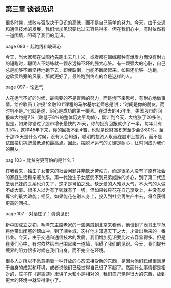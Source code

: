 ## 第三章 谈谈见识

很多时候，成败与否取决于见识的高低，而不是自己简单的努力。今天，由于交通和通信技术的发展，我们增加见识要比过去容易得多。但在我们心中，有时依然有一道围墙，阻碍了我们的见识。

page 093 - 起跑线和玻璃心

今天，当大家都在试图抢先跑出去几十米，或者都在训练那种有爆发力而没有耐力的短跑时，聪明人不妨练就一颗永远摔不坏的强大心脏。有一颗强大的心脏，自己总是能够不断坚持地跑下去，即使跌倒，也能不断爬起来。如果还能够一边跑，一边欣赏路旁的风景，那就更好了。最终跑到终点的会是这样的人。

page 097 - 论运气

人在运气不好的时候，最需要的不是盲目的努力，而是慢下来思考，有耐心地做事情。给谷歌员工讲授“金融101”课程的马尔基尔老师总是讲：“时间是你的朋友，而时机不是。”也就是说，耐心是成功的第一要素。在过去的45年里，美国股市的回报率大约是7%（略低于8%的整体历史平均值），累计到今天，大约涨了20多倍。但是，如果你错过了股市增长最快的25天，你的投资回报就少了一半，每年只有3.5%，这样45年下来，你的回报不到4倍，也就是说财富积累至少会少80%。至于那25天是什么时候，没有人会知道，聪明的投资人永远在股市上投资，而不是试图投机挑选最低点和最高点。因此，摆脱坏运气的关键是耐心，让时间成为我们的朋友。

pag 103 - 比贫穷更可怕的是什么？

在我看来，独生子女带来的社会问题并非缺乏劳动力，而是很多人没有了原有社会的家庭生活和亲戚关系。第一代独生子女感受不到兄弟姐妹的关心，到了第二代连堂表兄妹的关系也消失了，这才是可怕之处。缺乏爱的人难以大气，不大气的人做不成大事。很多人以为有了钱就有了一切，但如果钱只花在自己享受上，并没有发挥它的最大效能；相反，如果能花在别人身上，投入到社会再生产中去，将会获得更高的回报。

page 107 - 对话庄子：谈谈见识

新中国成立之初，毛泽东主席老家的一些亲戚到北京来看他，他谈到了表哥王季范将他带出闭塞的韶山冲，到了湘乡城，这样他才知道天下之大，才做出后来的一番伟业。今天，由于交通和通信技术的发展，我们增加见识要比过去容易得多。但是在我们心中，有时依然给自己围起来一道墙，阻碍了我们的见识。今天，我们提升境界的阻力很多时候在我们自身，而不完全在环境。

很多人之所以不愿意抱着一种开放的心态去接受新的东西，是因为他们已经很满足于自身的成就和环境，或者说他们已经觉得自己很了不起了。然而什么事情都是相对的，庄子在《逍遥游》里讲了大和小是相对的，我们自己觉得很大的东西，放到更大的环境中就显得渺小了。
